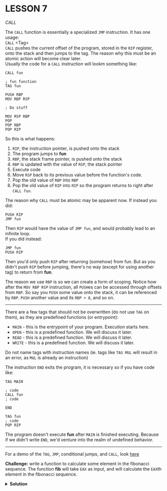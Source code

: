 # **LESSON 7**
*CALL*

The `CALL` function is essentially a specialized `JMP` instruction. It has one usage:  
`CALL` \<Tag>  
`CALL` pushes the current offset of the program, stored in the `RIP` register, onto the stack and then jumps to the tag. The reason why this must be an atomic action will become clear later.  
Usually the code for a `CALL` instruction will lookm something like:

```
CALL fun

; fun function
TAG fun

PUSH RBP
MOV RBP RSP

; Do stuff

MOV RSP RBP
POP
POP RBP
POP RIP
```

So this is what happens:
1. `RIP`, the instruction pointer, is pushed onto the stack
2. The program jumps to **fun**
3. `RBP`, the stack frame pointer, is pushed onto the stack
4. `RBP` is updated with the value of `RSP`, the stack pointer
5. Execute code
6. Move `RSP` back to its previous value before the function's code.
7. Pop the old value of `RBP` into `RBP`
8. Pop the old value of `RIP` into `RIP` so the program returns to right after `CALL fun`.

The reason why `CALL` must be atomic may be apparent now. If instead you did:

```
PUSH RIP
JMP fun
```

Then `RIP` would have the value of `JMP fun`, and would probably lead to an infinite loop.  
If you did instead:

```
JMP fun
PUSH RIP
```

Then you'd only push `RIP` after returning (somehow) from fun. But as you didn't push `RIP` before jumping, there's no way (except for using another tag) to return from **fun**.  

The reason we use `RBP` is so we can create a form of scoping. Notice how after the `MOV RBP RSP` instruction, all `PUSH`es can be accessed through offsets from `RBP`. So say you `PUSH` some value onto the stack, it can be referenced by `RBP`. `PUSH` another value and its `RBP + 8`, and so on.  

***

There are a few tags that should not be overwritten (do not use `TAG` on them), as they are predefined functions (or entrypoint):

+ `MAIN` - this is the entrypoint of your program. Execution starts here.
+ `OPEN` - this is a predefined function. We will discuss it later.
+ `READ` - this is a predefined function. We will discuss it later.
+ `WRITE` - this is a predefined function. We will discuss it later.

Do not name tags with instruction names (ie. tags like `TAG MUL` will result in an error, as `MUL` is already an instruction)

The instruction `END` exits the program, it is necessary so if you have code like:
```
TAG MAIN

; code
CALL fun
; code

END

TAG fun
; code
POP RIP
```

The program doesn't execute **fun** after `MAIN` is finished executing. Because if we didn't write `END`, we'd venture into the realm of undefined behavior.

*** 

For a demo of the `TAG`, `JMP`, conditional jumps, and `CALL`, look [here](../../demos/tutorials/funcs.asm)

**Challenge:** write a function to calculate some element in the fibonacci sequence. The function **fib** will take `EAX` as input, and will calculate the `EAX`th element in the fibonacci sequence.
<details>
<summary><b>Solution</b></summary>

A solution can be found [here](../../demos/fibonacci.asm)
</details>